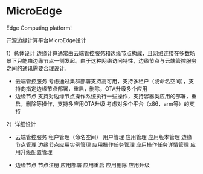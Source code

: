 # MicroEdge
Edge Computing platform!

开源边缘计算平台MicroEdge设计


1）总体设计
边缘计算通常由云端管控服务和边缘节点构成，且网络连接在多数场景下只能由边缘节点一侧发起。由于这种网络访问特性，边缘节点与云端管控服务之间的通讯需要合理设计。
* 云端管控服务
  考虑通过集群部署支持高可用，支持多租户（或命名空间），支持向指定边缘节点部署，重启，删除，OTA升级多个应用
* 边缘节点
  支持对边缘节点操作系统执行一些操作，支持容器类应用的部署，重启，删除等操作，支持多应用OTA升级
  考虑对多个平台（x86，arm等）的支持

2）详细设计
* 云端管控服务
  租户管理（命名空间）
  用户管理
  应用管理
  应用版本管理
  边缘节点管理
  边缘节点应用实例管理
  应用操作任务管理
  应用操作任务详情管理
  应用升级配置管理

* 边缘节点
  节点注册
  应用部署
  应用重启
  应用删除
  应用升级